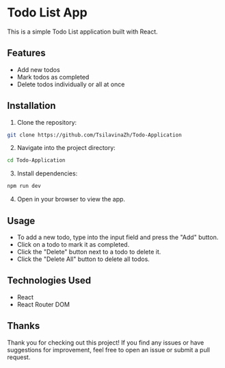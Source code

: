 # Todo List App

This is a simple Todo List application built with React.

## Features

- Add new todos
- Mark todos as completed
- Delete todos individually or all at once

## Installation

1. Clone the repository:
```bash
git clone https://github.com/TsilavinaZh/Todo-Application

```
2. Navigate into the project directory:

```bash
cd Todo-Application
```
3. Install dependencies:

```bash
npm run dev
```
4. Open in your browser to view the app.

## Usage

- To add a new todo, type into the input field and press the "Add" button.
- Click on a todo to mark it as completed.
- Click the "Delete" button next to a todo to delete it.
- Click the "Delete All" button to delete all todos.

## Technologies Used

- React
- React Router DOM

## Thanks

Thank you for checking out this project! If you find any issues or have suggestions for improvement, feel free to open an issue or submit a pull request.

